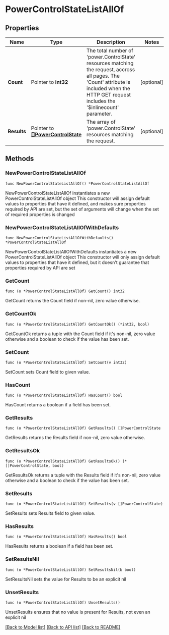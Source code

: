 # PowerControlStateListAllOf

## Properties

Name | Type | Description | Notes
------------ | ------------- | ------------- | -------------
**Count** | Pointer to **int32** | The total number of &#39;power.ControlState&#39; resources matching the request, accross all pages. The &#39;Count&#39; attribute is included when the HTTP GET request includes the &#39;$inlinecount&#39; parameter. | [optional] 
**Results** | Pointer to [**[]PowerControlState**](PowerControlState.md) | The array of &#39;power.ControlState&#39; resources matching the request. | [optional] 

## Methods

### NewPowerControlStateListAllOf

`func NewPowerControlStateListAllOf() *PowerControlStateListAllOf`

NewPowerControlStateListAllOf instantiates a new PowerControlStateListAllOf object
This constructor will assign default values to properties that have it defined,
and makes sure properties required by API are set, but the set of arguments
will change when the set of required properties is changed

### NewPowerControlStateListAllOfWithDefaults

`func NewPowerControlStateListAllOfWithDefaults() *PowerControlStateListAllOf`

NewPowerControlStateListAllOfWithDefaults instantiates a new PowerControlStateListAllOf object
This constructor will only assign default values to properties that have it defined,
but it doesn't guarantee that properties required by API are set

### GetCount

`func (o *PowerControlStateListAllOf) GetCount() int32`

GetCount returns the Count field if non-nil, zero value otherwise.

### GetCountOk

`func (o *PowerControlStateListAllOf) GetCountOk() (*int32, bool)`

GetCountOk returns a tuple with the Count field if it's non-nil, zero value otherwise
and a boolean to check if the value has been set.

### SetCount

`func (o *PowerControlStateListAllOf) SetCount(v int32)`

SetCount sets Count field to given value.

### HasCount

`func (o *PowerControlStateListAllOf) HasCount() bool`

HasCount returns a boolean if a field has been set.

### GetResults

`func (o *PowerControlStateListAllOf) GetResults() []PowerControlState`

GetResults returns the Results field if non-nil, zero value otherwise.

### GetResultsOk

`func (o *PowerControlStateListAllOf) GetResultsOk() (*[]PowerControlState, bool)`

GetResultsOk returns a tuple with the Results field if it's non-nil, zero value otherwise
and a boolean to check if the value has been set.

### SetResults

`func (o *PowerControlStateListAllOf) SetResults(v []PowerControlState)`

SetResults sets Results field to given value.

### HasResults

`func (o *PowerControlStateListAllOf) HasResults() bool`

HasResults returns a boolean if a field has been set.

### SetResultsNil

`func (o *PowerControlStateListAllOf) SetResultsNil(b bool)`

 SetResultsNil sets the value for Results to be an explicit nil

### UnsetResults
`func (o *PowerControlStateListAllOf) UnsetResults()`

UnsetResults ensures that no value is present for Results, not even an explicit nil

[[Back to Model list]](../README.md#documentation-for-models) [[Back to API list]](../README.md#documentation-for-api-endpoints) [[Back to README]](../README.md)


